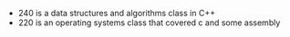 - 240 is a data structures and algorithms class in C++
- 220 is an operating systems class that covered c and some assembly
